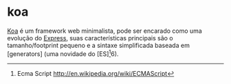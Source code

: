 # koa

[Koa][1] é um framework web minimalista, pode ser encarado como uma evolução
do [Express][2], suas características principais são o tamanho/footprint
pequeno e a sintaxe simplificada baseada em [generators] (uma novidade do
[ES][^es]6).

[1]: http://koajs.com/
[2]: http://expressjs.com/
[3]: https://developer.mozilla.org/en-US/docs/Web/JavaScript/Reference/Statements/function*

[^es]: Ecma Script http://en.wikipedia.org/wiki/ECMAScript

